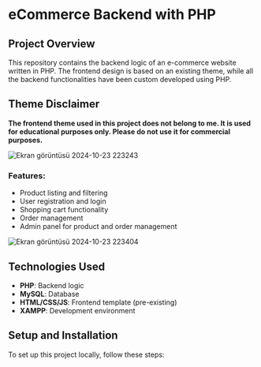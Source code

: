 # eCommerce Backend with PHP

## Project Overview
This repository contains the backend logic of an e-commerce website written in PHP. The frontend design is based on an existing theme, while all the backend functionalities have been custom developed using PHP.





## Theme Disclaimer
**The frontend theme used in this project does not belong to me. It is used for educational purposes only. Please do not use it for commercial purposes.**

![Ekran görüntüsü 2024-10-23 223243](https://github.com/user-attachments/assets/e28e3e5e-e9ab-40fd-b286-9f1646187804)




### Features:
- Product listing and filtering
- User registration and login
- Shopping cart functionality
- Order management
- Admin panel for product and order management

![Ekran görüntüsü 2024-10-23 223404](https://github.com/user-attachments/assets/6a758eee-8b77-4bb7-8213-7a555ddcbc87)



## Technologies Used
- **PHP**: Backend logic
- **MySQL**: Database
- **HTML/CSS/JS**: Frontend template (pre-existing)
- **XAMPP**: Development environment

## Setup and Installation
To set up this project locally, follow these steps:


